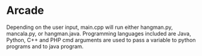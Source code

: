 # Arcade

Depending on the user input, main.cpp will run either hangman.py, mancala.py, or hangman.java.
Programming languages included are Java, Python, C++ and PHP
cmd arguments are used to pass a variable to python programs and to java program.
